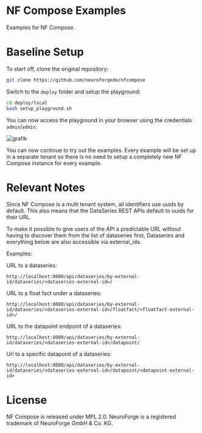 # NF Compose Examples

Examples for NF Compose.

# Baseline Setup

To start off, clone the original repository:

```bash
git clone https://github.com/neuroforgede/nfcompose
```

Switch to the `deploy` folder and setup the playground:

```bash
cd deploy/local
bash setup_playground.sh
```

You can now access the playground in your browser using the credentials `admin`/`admin`:

![grafik](https://github.com/neuroforgede/nfcompose/assets/719760/d4af576b-bf94-446c-8432-bb35f20aac02)

You can now continue to try out the examples. Every example will be set up in a separate tenant so there is no
need to setup a completely new NF Compose instance for every example.

# Relevant Notes

Since NF Compose is a multi tenant system, all identifiers use uuids by default.
This also means that the DataSeries REST APIs default to uuids for their URL.

To make it possible to give users of the API a predictable URL without having
to discover them from the list of dataseries first, Dataseries and everything 
below are also accessible via external_ids.

Examples:

URL to a dataseries:
```
http://localhost:8080/api/dataseries/by-external-id/dataseries/<dataseries-external-id>/
```

URL to a float fact under a dataseries:
```
http://localhost:8080/api/dataseries/by-external-id/dataseries/<dataseries-external-id>/floatfact/<floatfact-external-id>/
```

URL to the datapoint endpoint of a dataseries:
```
http://localhost:8080/api/dataseries/by-external-id/dataseries/<dataseries-external-id>/datapoint/
```

Url to a specific datapoint of a dataseries:
```
http://localhost:8080/api/dataseries/by-external-id/dataseries/<dataseries-external-id>/datapoint/<datapoint-external-id>
```

# License

NF Compose is released under MPL 2.0. NeuroForge is a registered trademark of NeuroForge GmbH & Co. KG.
